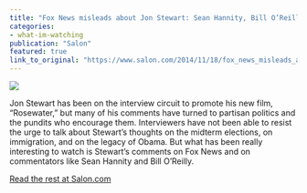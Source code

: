 ```yaml
---
title: "Fox News misleads about Jon Stewart: Sean Hannity, Bill O’Reilly and the insane new partisanship"
categories: 
- what-im-watching
publication: "Salon"
featured: true
link_to_original: "https://www.salon.com/2014/11/18/fox_news_misleads_about_jon_stewart_sean_hannity_bill_oreilly_and_the_insane_new_partisanship/"
---
```

![](/uploads/hannity_stewart_oreilly.jpg)

Jon Stewart has been on the interview circuit to promote his new film, “Rosewater,” but many of his comments have turned to partisan politics and the pundits who encourage them.  Interviewers have not been able to resist the urge to talk about Stewart’s thoughts on the midterm elections, on immigration, and on the legacy of Obama.  But what has been really interesting to watch is Stewart’s comments on Fox News and on commentators like Sean Hannity and Bill O’Reilly.

[Read the rest at Salon.com](https://www.salon.com/2014/11/18/fox_news_misleads_about_jon_stewart_sean_hannity_bill_oreilly_and_the_insane_new_partisanship/)
